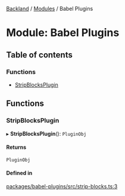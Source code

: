 [Backland](../README.md) / [Modules](../modules.md) / Babel Plugins

# Module: Babel Plugins

## Table of contents

### Functions

- [StripBlocksPlugin](Babel_Plugins.md#stripblocksplugin)

## Functions

### StripBlocksPlugin

▸ **StripBlocksPlugin**(): `PluginObj`

#### Returns

`PluginObj`

#### Defined in

[packages/babel-plugins/src/strip-blocks.ts:3](https://github.com/antoniopresto/darch/blob/c5cd1c8/packages/babel-plugins/src/strip-blocks.ts#L3)
